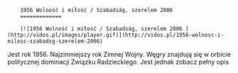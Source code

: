 
        1956 Wolność i miłość / Szabadság, szerelem 2006 
        =============
        
        [![1956 Wolność i miłość / Szabadság, szerelem 2006 ](http://vidos.pl/images/player.gif)](http://vidos.pl/1956-wolnosc-i-milosc-szabadsg-szerelem-2006)
        
        
 Jest rok 1956. Najzimniejszy rok Zimnej Wojny. Węgry znajdują się w orbicie politycznej dominacji Związku Radzieckiego. Jest jednak zobacz pełny opis
    